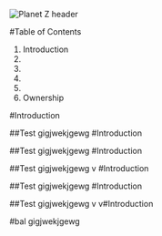 ![Planet Z header](http://marek.online/wp-content/uploads/2015/09/helloworld1.gif "Planet Z header info")

#Table of Contents
1. Introduction
2. 
3. 
4. 
5. 
6. Ownership


#Introduction

##Test
gigjwekjgewg
#Introduction

##Test
gigjwekjgewg
#Introduction

##Test
gigjwekjgewg
v
#Introduction

##Test
gigjwekjgewg
#Introduction

##Test
gigjwekjgewg
v
v#Introduction

#bal
gigjwekjgewg
